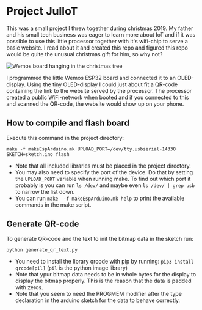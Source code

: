 # Project JulIoT
This was a small project I threw together during christmas 2019. My father and his small tech business was eager to learn more about IoT and if it was possible to use this little processor together with it's wifi-chip to serve a basic website. I read about it and created this repo and figured this repo would be quite the unusual christmas gift for him, so why not?

![Wemos board hanging in the christmas tree](juliot_i_gran.png)

I programmed the little Wemos ESP32 board and connected it to an OLED-display. Using the tiny OLED-display I could just about fit a QR-code containing the link to the website served by the processor. The processor created a public WiFi-network when booted and if you connected to this and scanned the QR-code, the website would show up on your phone.

## How to compile and flash board
Execute this command in the project directory:
```
make -f makeEspArduino.mk UPLOAD_PORT=/dev/tty.usbserial-14330 SKETCH=sketch.ino flash
```
* Note that all included libraries must be placed in the project directory.
* You may also need to specify the port of the device. Do that by setting the `UPLOAD_PORT` variable when running make. To find out which port it probably is you can run `ls /dev/` and maybe even `ls /dev/ | grep usb` to narrow the list down.
* You can run `make  -f makeEspArduino.mk help` to print the available commands in the make script.

## Generate QR-code
To generate QR-code and the text to init the bitmap data in the sketch run:
```
python generate_qr_text.py
```
* You need to install the library qrcode with pip by running: `pip3 install qrcode[pil]` (`pil` is the python image library)
* Note that ypur bitmap data needs to be in whole bytes for the display to display the bitmap properly. This is the reason that the data is padded with zeros.
* Note that you seem to need the PROGMEM modifier after the type declaration in the arduino sketch for the data to behave correctly.
